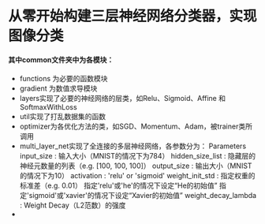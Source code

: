 # 从零开始构建三层神经网络分类器，实现图像分类

#### 其中common文件夹中为各模块：
- functions 为必要的函数模块
- gradient 为数值求导模块
- layers实现了必要的神经网络的层类，如Relu、Sigmoid、Affine 和SoftmaxWithLoss
- util实现了打乱数据集的函数
- optimizer为各优化方法的类，如SGD、Momentum、Adam，被trainer类所调用
- multi_layer_net实现了全连接的多层神经网络，各参数分为：
   Parameters
   input_size : 输入大小（MNIST的情况下为784）
    hidden_size_list : 隐藏层的神经元数量的列表（e.g. [100, 100, 100]）
    output_size : 输出大小（MNIST的情况下为10）
    activation : 'relu' or 'sigmoid'
    weight_init_std : 指定权重的标准差（e.g. 0.01）
        指定'relu'或'he'的情况下设定“He的初始值”
        指定'sigmoid'或'xavier'的情况下设定“Xavier的初始值”
    weight_decay_lambda : Weight Decay（L2范数）的强度
- 
